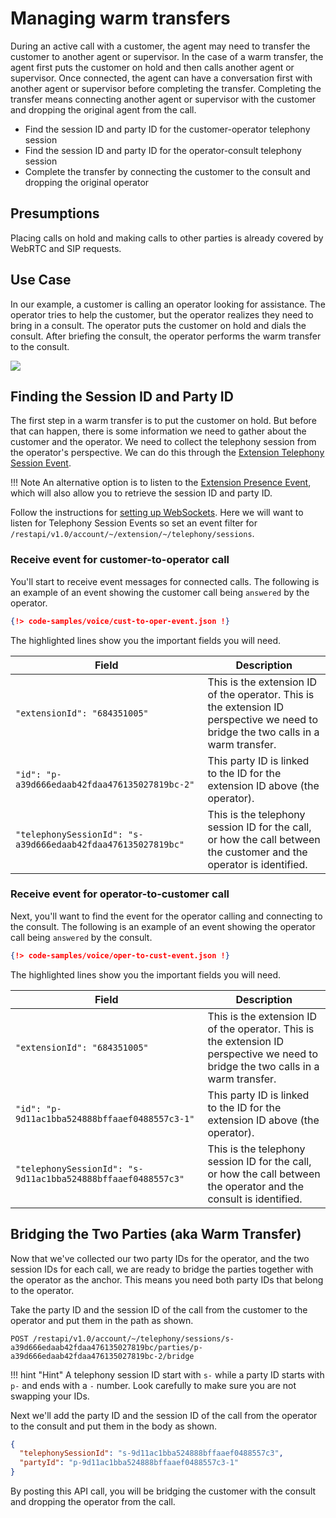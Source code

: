 # Managing warm transfers

During an active call with a customer, the agent may need to transfer the customer to another agent or supervisor. In the case of a warm transfer, the agent first puts the customer on hold and then calls another agent or supervisor. Once connected, the agent can have a conversation first with another agent or supervisor before completing the transfer. Completing the transfer means connecting another agent or supervisor with the customer and dropping the original agent from the call.

* Find the session ID and party ID for the customer-operator telephony session
* Find the session ID and party ID for the operator-consult telephony session
* Complete the transfer by connecting the customer to the consult and dropping the original operator

## Presumptions

Placing calls on hold and making calls to other parties is already covered by WebRTC and SIP requests.

## Use Case

In our example, a customer is calling an operator looking for assistance. The operator tries to help the customer, but the operator realizes they need to bring in a consult. The operator puts the customer on hold and dials the consult. After briefing the consult, the operator performs the warm transfer to the consult.

<img class="img-fluid" src="../../img/warm-transfer.png">

## Finding the Session ID and Party ID

The first step in a warm transfer is to put the customer on hold. But before that can happen, there is some information we need to gather about the customer and the operator. We need to collect the telephony session from the operator's perspective. We can do this through the [Extension Telephony Session Event](https://developers.ringcentral.com/api-reference/Extension-Telephony-Sessions-Event).

!!! Note
    An alternative option is to listen to the [Extension Presence Event](https://developers.ringcentral.com/api-reference/Extension-Presence-Event), which will also allow you to retrieve the session ID and party ID.

Follow the instructions for [setting up WebSockets](../../notifications/websockets/quick-start). Here we will want to listen for Telephony Session Events so set an event filter for `/restapi/v1.0/account/~/extension/~/telephony/sessions`.

### Receive event for customer-to-operator call

You'll start to receive event messages for connected calls. The following is an example of an event showing the customer call being `answered` by the operator.

```json hl_lines="11 18 46"
{!> code-samples/voice/cust-to-oper-event.json !}
```

The highlighted lines show you the important fields you will need.

| Field | Description |
|-|-|
| `"extensionId": "684351005"` | This is the extension ID of the operator. This is the extension ID perspective we need to bridge the two calls in a warm transfer. |
| `"id": "p-a39d666edaab42fdaa476135027819bc-2"` | This party ID is linked to the ID for the extension ID above (the operator). |
| `"telephonySessionId": "s-a39d666edaab42fdaa476135027819bc"` | This is the telephony session ID for the call, or how the call between the customer and the operator is identified. |

### Receive event for operator-to-customer call

Next, you'll want to find the event for the operator calling and connecting to the consult. The following is an example of an event showing the operator call being `answered` by the consult.

```json hl_lines="11 18 37"
{!> code-samples/voice/oper-to-cust-event.json !}
```

The highlighted lines show you the important fields you will need.

| Field | Description |
|-|-|
| `"extensionId": "684351005"` | This is the extension ID of the operator. This is the extension ID perspective we need to bridge the two calls in a warm transfer. |
| `"id": "p-9d11ac1bba524888bffaaef0488557c3-1"` | This party ID is linked to the ID for the extension ID above (the operator). |
| `"telephonySessionId": "s-9d11ac1bba524888bffaaef0488557c3"` | This is the telephony session ID for the call, or how the call between the operator and the consult is identified. |

## Bridging the Two Parties (aka Warm Transfer)

Now that we've collected our two party IDs for the operator, and the two session IDs for each call, we are ready to bridge the parties together with the operator as the anchor. This means you need both party IDs that belong to the operator.

Take the party ID and the session ID of the call from the customer to the operator and put them in the path as shown.

```http
POST /restapi/v1.0/account/~/telephony/sessions/s-a39d666edaab42fdaa476135027819bc/parties/p-a39d666edaab42fdaa476135027819bc-2/bridge
```

!!! hint "Hint"
    A telephony session ID start with `s-` while a party ID starts with `p-` and ends with a `-` number. Look carefully to make sure you are not swapping your IDs.

Next we'll add the party ID and the session ID of the call from the operator to the consult and put them in the body as shown.

```json
{
  "telephonySessionId": "s-9d11ac1bba524888bffaaef0488557c3",
  "partyId": "p-9d11ac1bba524888bffaaef0488557c3-1"
}
```

By posting this API call, you will be bridging the customer with the consult and dropping the operator from the call.
